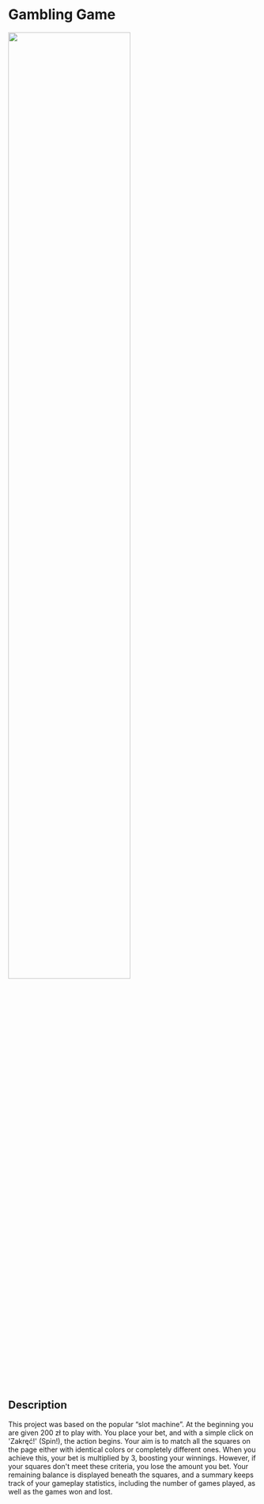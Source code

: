 ﻿# Gambling Game

<img src="https://github.com/Wikaobl/gambling-game/assets/107032701/35e6d033-af85-4ddc-8912-19984e0c84f4" alt="" width="70%"/>

## Description 
This project was based on the popular “slot machine”. At the beginning you are given 200 zł to play with. You place your bet, and with a simple click on 'Zakręć!' (Spin!), the action begins. Your aim is to match all the squares on the page either with identical colors or completely different ones. When you achieve this, your bet is multiplied by 3, boosting your winnings. However, if your squares don't meet these criteria, you lose the amount you bet. Your remaining balance is displayed beneath the squares, and a summary keeps track of your gameplay statistics, including the number of games played, as well as the games won and lost.
